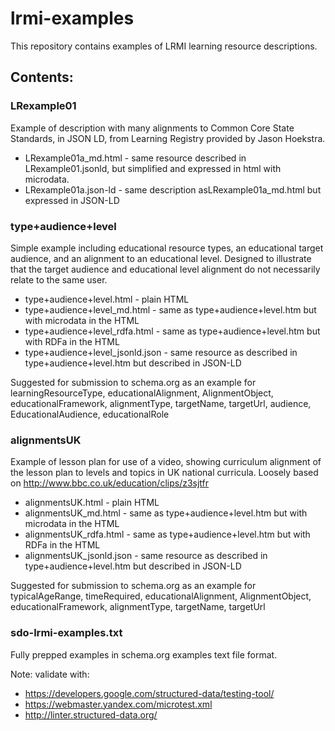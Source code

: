 # lrmi-examples
This repository contains examples of LRMI learning resource descriptions.

## Contents:
### LRexample01 
Example of description with many alignments to Common Core State Standards, in JSON LD, from Learning Registry provided by Jason Hoekstra.
* LRexample01a_md.html - same resource described in LRexample01.jsonld, but simplified and expressed in html with microdata.
* LRexample01a.json-ld - same description asLRexample01a_md.html but expressed in JSON-LD

### type+audience+level 
Simple example including educational resource types, an educational target audience, and an alignment to an educational level. Designed to illustrate that the target audience and educational level alignment do not necessarily relate to the same user.
* type+audience+level.html - plain HTML
* type+audience+level_md.html - same as type+audience+level.htm but with microdata in the HTML
* type+audience+level_rdfa.html - same as type+audience+level.htm but with RDFa in the HTML
* type+audience+level_jsonld.json - same resource as described in type+audience+level.htm but described in JSON-LD

Suggested for submission to schema.org as an example for learningResourceType, educationalAlignment, AlignmentObject, educationalFramework, alignmentType, targetName, targetUrl, audience, EducationalAudience, educationalRole

### alignmentsUK
Example of lesson plan for use of a video, showing curriculum alignment of the lesson plan to levels and topics in UK national curricula. Loosely based on http://www.bbc.co.uk/education/clips/z3sjtfr 
* alignmentsUK.html - plain HTML
* alignmentsUK_md.html - same as type+audience+level.htm but with microdata in the HTML
* alignmentsUK_rdfa.html - same as type+audience+level.htm but with RDFa in the HTML
* alignmentsUK_jsonld.json - same resource as described in type+audience+level.htm but described in JSON-LD

Suggested for submission to schema.org as an example for typicalAgeRange, timeRequired, educationalAlignment, AlignmentObject, educationalFramework, alignmentType, targetName, targetUrl

### sdo-lrmi-examples.txt
Fully prepped examples in schema.org examples text file format.

Note: validate with:
* https://developers.google.com/structured-data/testing-tool/
* https://webmaster.yandex.com/microtest.xml
* http://linter.structured-data.org/

